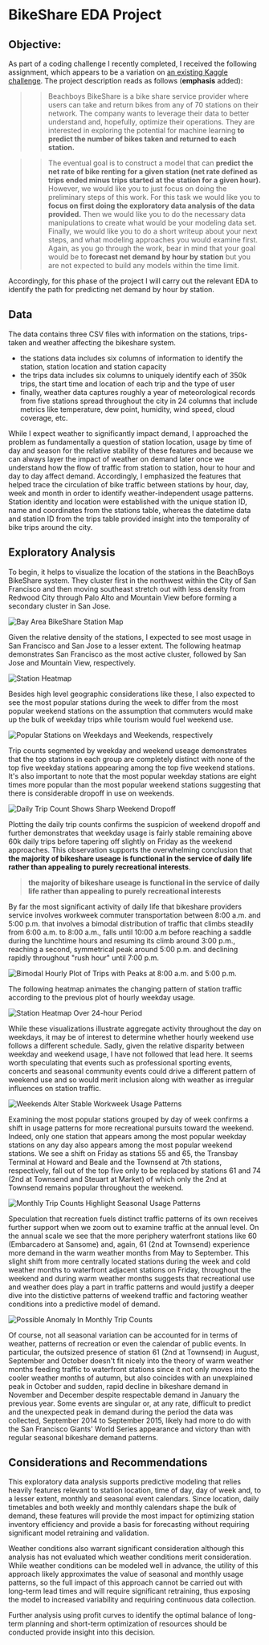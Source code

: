 # BikeShare EDA Project

## Objective: 
As part of a coding challenge I recently completed, I received the following assignment, which appears to be a variation on [an existing Kaggle challenge](https://www.kaggle.com/c/bike-sharing-demand). The project description reads as follows (**emphasis** added):
    
>>Beachboys BikeShare is a bike share service provider where users can take and return bikes from any of 70 stations on their network. The company wants to leverage their data to better understand and, hopefully, optimize their operations. They are interested in exploring the potential for machine learning **to predict the number of bikes taken and returned to each station.**

>>The eventual goal is to construct a model that can **predict the net rate of bike renting for a given station (net rate defined as trips ended minus trips started at the station for a given hour).** However, we would like you to just focus on doing the preliminary steps of this work. For this task we would like you to **focus on first doing the exploratory data analysis of the data provided.** Then we would like you to do the necessary data manipulations to create what would be your modeling data set. Finally, we would like you to do a short writeup about your next steps, and what modeling approaches you would examine first. Again, as you go through the work, bear in mind that your goal would be to **forecast net demand by hour by station** but you are not expected to build any models within the time limit.

Accordingly, for this phase of the project I will carry out the relevant EDA to identify the path for predicting net demand by hour by station.
    
## Data

The data contains three CSV files with information on the stations, trips-taken and weather affecting the bikeshare system.

- the stations data includes six columns of information to identify the station, station location and station capacity
- the trips data includes six columns to uniquely identify each of 350k trips, the start time and location of each trip and the type of user
- finally, weather data captures roughly a year of meteorological records from five stations spread throughout the city in 24 columns that include metrics like temperature, dew point, humidity, wind speed, cloud coverage, etc.

While I expect weather to significantly impact demand, I approached the problem as fundamentally a question of station location, usage by time of day and season for the relative stability of these features and because we can always layer the impact of weather on demand later once we understand how the flow of traffic from station to station, hour to hour and day to day affect demand.
Accordingly, I emphasized the features that helped trace the circulation of bike traffic between stations by hour, day, week and month in order to identify weather-independent usage patterns. Station identity and location were established with the unique station ID, name and coordinates from the stations table, whereas the datetime data and station ID from the trips table provided insight into the temporality of bike trips around the city.
    
    
## Exploratory Analysis

To begin, it helps to visualize the location of the stations in the BeachBoys BikeShare system. They cluster first in the northwest within the City of San Francisco and then moving southeast stretch out with less density from Redwood City through Palo Alto and Mountain View before forming a secondary cluster in San Jose.

![Bay Area BikeShare Station Map](images/bike_station_map.png)

Given the relative density of the stations, I expected to see most usage in San Francisco and San Jose to a lesser extent. The following heatmap demonstrates San Francisco as the most active cluster, followed by San Jose and Mountain View, respectively.

![Station Heatmap](images/bike_station_heatmap.png)

Besides high level geographic considerations like these, I also expected to see the most popular stations during the week to differ from the most popular weekend stations on the assumption that commuters would make up the bulk of weekday trips while tourism would fuel weekend use.

![Popular Stations on Weekdays and Weekends, respectively](images/Top_5_Top_5_.png)

Trip counts segmented by weekday and weekend useage demonstrates that the top stations in each group are completely distinct with none of the top five weekday stations appearing among the top five weekend stations. It's also important to note that the most popular weekday stations are eight times more popular than the most popular weekend stations suggesting that there is considerable dropoff in use on weekends.

![Daily Trip Count Shows Sharp Weekend Dropoff](images/Daily_Trip_Cplot.png)

Plotting the daily trip counts confirms the suspicion of weekend dropoff and further demonstrates that weekday usage is fairly stable remaining above 60k daily trips before tapering off slightly on Friday as the weekend approaches. This observation supports the overwhelming conclusion that **the majority of bikeshare useage is functional in the service of daily life rather than appealing to purely recreational interests**.

>**the majority of bikeshare useage is functional in the service of daily life rather than appealing to purely recreational interests**

By far the most significant activity of daily life that bikeshare providers service involves workweek commuter transportation between 8:00 a.m. and 5:00 p.m. that involves a bimodal distribution of traffic that climbs steadily from 6:00 a.m. to 8:00 a.m., falls until 10:00 a.m before reaching a saddle during the lunchtime hours and resuming its climb around 3:00 p.m., reaching a second, symmetrical peak around 5:00 p.m. and declining rapidly throughout "rush hour" until 7:00 p.m.

![Bimodal Hourly Plot of Trips with Peaks at 8:00 a.m. and 5:00 p.m.](images/Weekday_tripplot.png)

The following heatmap animates the changing pattern of station traffic according to the previous plot of hourly weekday usage.

![Station Heatmap Over 24-hour Period](images/bike_station_heatmap_wTime.png)

While these visualizations illustrate aggregate activity throughout the day on weekdays, it may be of interest to determine whether hourly weekend use follows a different schedule. Sadly, given the relative disparity between weekday and weekend usage, I have not followed that lead here. It seems worth speculating that events such as professional sporting events, concerts and seasonal community events could drive a different pattern of weekend use and so would merit inclusion along with weather as irregular influences on station traffic.

![Weekends Alter Stable Workweek Usage Patterns](images/day_Top_Stations_group.png)

Examining the most popular stations grouped by day of week confirms a shift in usage patterns for more recreational pursuits toward the weekend. Indeed, only one station that appears among the most popular weekday stations on any day also appears among the most popular weekend stations. We see a shift on Friday as stations 55 and 65, the Transbay Terminal at Howard and Beale and the Townsend at 7th stations, respectively, fall out of the top five only to be replaced by stations 61 and 74 (2nd at Townsend and Steuart at Market) of which only the 2nd at Townsend remains popular throughout the weekend.

![Monthly Trip Counts Highlight Seasonal Usage Patterns](images/month_Top_Stations_group.png)

Speculation that recreation fuels distinct traffic patterns of its own receives further support when we zoom out to examine traffic at the annual level. On the annual scale we see that the more periphery waterfront stations like 60 (Embarcadero at Sansome) and, again, 61 (2nd at Townsend) experience more demand in the warm weather months from May to September. This slight shift from more centrally located stations during the week and cold weather months to waterfront adjacent stations on Friday, throughout the weekend and during warm weather months suggests that recreational use and weather does play a part in traffic patterns and would justify a deeper dive into the distictive patterns of weekend traffic and factoring weather conditions into a predictive model of demand.

![Possible Anomaly In Monthly Trip Counts](images/Monthly_Tripplot.png)

Of course, not all seasonal variation can be accounted for in terms of weather, patterns of recreation or even the calendar of public events. In particular, the outsized presence of station 61 (2nd at Townsend) in August, September and October doesn't fit nicely into the theory of warm weather months feeding traffic to waterfront stations since it not only moves into the cooler weather months of autumn, but also coincides with an unexplained peak in October and sudden, rapid decline in bikeshare demand in November and December despite respectable demand in January the previous year. Some events are singular or, at any rate, difficult to predict and the unexpected peak in demand during the period the data was collected, September 2014 to September 2015, likely had more to do with the San Francisco Giants' World Series appearance and victory than with regular seasonal bikeshare demand patterns.

## Considerations and Recommendations

This exploratory data analysis supports predictive modeling that relies heavily features relevant to station location, time of day, day of week and, to a lesser extent, monthly and seasonal event calendars. Since location, daily timetables and both weekly and monthly calendars shape the bulk of demand, these features will provide the most impact for optimizing station inventory efficiency and provide a basis for forecasting without requiring significant model retraining and validation.

Weather conditions also warrant significant consideration although this analysis has not evaluated which weather conditions merit consideration. While weather conditions can be modeled well in advance, the utility of this approach likely approximates the value of seasonal and monthly usage patterns, so the full impact of this approach cannot be carried out with long-term lead times and will require significant retraining, thus exposing the model to increased variability and requiring continuous data collection.

Further analysis using profit curves to identify the optimal balance of long-term planning and short-term optimization of resources should be conducted provide insight into this decision.
